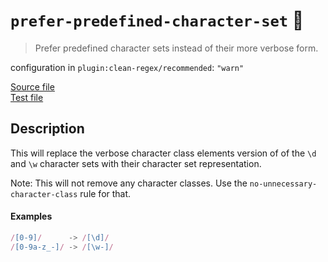 # `prefer-predefined-character-set` :wrench:

> Prefer predefined character sets instead of their more verbose form.

configuration in `plugin:clean-regex/recommended`: `"warn"`

<!-- prettier-ignore -->
[Source file](https://github.com/RunDevelopment/eslint-plugin-clean-regex/blob/master/lib/rules/prefer-predefined-character-set.js) <br> [Test file](https://github.com/RunDevelopment/eslint-plugin-clean-regex/blob/master/tests/lib/rules/prefer-predefined-character-set.js)

## Description

This will replace the verbose character class elements version of of the `\d`
and `\w` character sets with their character set representation.

Note: This will not remove any character classes. Use the
`no-unnecessary-character-class` rule for that.

#### Examples

<!-- prettier-ignore -->
```js
/[0-9]/      -> /[\d]/
/[0-9a-z_-]/ -> /[\w-]/
```
